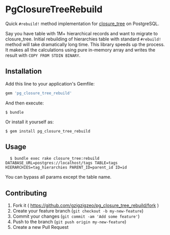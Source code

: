 # PgClosureTreeRebuild

Quick `#rebuild!` method implementation for [closure_tree](https://github.com/mceachen/closure_tree) on PostgreSQL.

Say you have table with 1M+ hierarchical records and want to migrate to closure_tree. Initial rebuilding of hierarchies table with standard `#rebuild!` method will take dramatically long time. This library speeds up the process. It makes all the calculations using pure in-memory array and writes the result with `COPY FROM STDIN BINARY`.

## Installation

Add this line to your application's Gemfile:

```ruby
gem 'pg_closure_tree_rebuild'
```

And then execute:

    $ bundle

Or install it yourself as:

    $ gem install pg_closure_tree_rebuild

## Usage

      $ bundle exec rake closure_tree:rebuild DATABASE_URL=postgres://localhost/tags TABLE=tags HIERARCHIES=tag_hierarchies PARENT_ID=parent_id ID=id

You can bypass all params except the table name.

## Contributing

1. Fork it ( https://github.com/gzigzigzeo/pg_closure_tree_rebuild/fork )
2. Create your feature branch (`git checkout -b my-new-feature`)
3. Commit your changes (`git commit -am 'Add some feature'`)
4. Push to the branch (`git push origin my-new-feature`)
5. Create a new Pull Request
